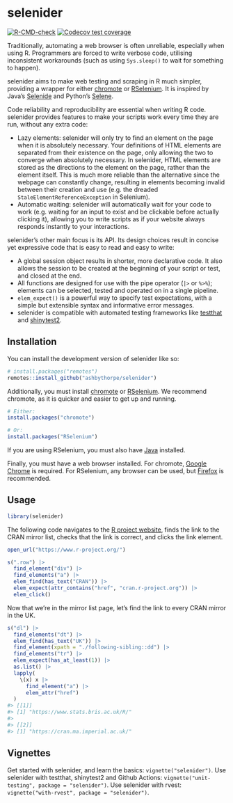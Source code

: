 
<!-- README.md is generated from README.Rmd. Please edit that file -->

# selenider

<!-- badges: start -->

[![R-CMD-check](https://github.com/ashbythorpe/selenider/actions/workflows/R-CMD-check.yaml/badge.svg)](https://github.com/ashbythorpe/selenider/actions/workflows/R-CMD-check.yaml)
[![Codecov test
coverage](https://codecov.io/gh/ashbythorpe/selenider/branch/main/graph/badge.svg)](https://app.codecov.io/gh/ashbythorpe/selenider?branch=main)
<!-- badges: end -->

Traditionally, automating a web browser is often unreliable, especially
when using R. Programmers are forced to write verbose code, utilising
inconsistent workarounds (such as using `Sys.sleep()` to wait for
something to happen).

selenider aims to make web testing and scraping in R much simpler,
providing a wrapper for either
[chromote](https://rstudio.github.io/chromote/) or
[RSelenium](https://docs.ropensci.org/RSelenium/). It is inspired by
Java’s [Selenide](https://selenide.org/) and Python’s
[Selene](https://yashaka.github.io/selene/).

Code reliability and reproducibility are essential when writing R code.
selenider provides features to make your scripts work every time they
are run, without any extra code:

- Lazy elements: selenider will only try to find an element on the page
  when it is absolutely necessary. Your definitions of HTML elements are
  separated from their existence on the page, only allowing the two to
  converge when absolutely necessary. In selenider, HTML elements are
  stored as the directions to the element on the page, rather than the
  element itself. This is much more reliable than the alternative since
  the webpage can constantly change, resulting in elements becoming
  invalid between their creation and use (e.g. the dreaded
  `StaleElementReferenceException` in Selenium).
- Automatic waiting: selenider will automatically wait for your code to
  work (e.g. waiting for an input to exist and be clickable before
  actually clicking it), allowing you to write scripts as if your
  website always responds instantly to your interactions.

selenider’s other main focus is its API. Its design choices result in
concise yet expressive code that is easy to read and easy to write:

- A global session object results in shorter, more declarative code. It
  also allows the session to be created at the beginning of your script
  or test, and closed at the end.
- All functions are designed for use with the pipe operator (`|>` or
  `%>%`); elements can be selected, tested and operated on in a single
  pipeline.
- `elem_expect()` is a powerful way to specify test expectations, with a
  simple but extensible syntax and informative error messages.
- selenider is compatible with automated testing frameworks like
  [testthat](https://testthat.r-lib.org) and
  [shinytest2](https://shinytest2.r-lib.org/).

## Installation

You can install the development version of selenider like so:

``` r
# install.packages("remotes")
remotes::install_github("ashbythorpe/selenider")
```

Additionally, you must install
[chromote](https://rstudio.github.io/chromote/) or
[RSelenium](https://docs.ropensci.org/RSelenium/). We recommend
chromote, as it is quicker and easier to get up and running.

``` r
# Either:
install.packages("chromote")

# Or:
install.packages("RSelenium")
```

If you are using RSelenium, you must also have
[Java](https://www.java.com/) installed.

Finally, you must have a web browser installed. For chromote, [Google
Chrome](https://www.google.com/chrome/) is required. For RSelenium, any
browser can be used, but [Firefox](https://www.mozilla.org/firefox/new/)
is recommended.

## Usage

``` r
library(selenider)
```

The following code navigates to the [R project
website](https://www.r-project.org/), finds the link to the CRAN mirror
list, checks that the link is correct, and clicks the link element.

``` r
open_url("https://www.r-project.org/")

s(".row") |>
  find_element("div") |>
  find_elements("a") |>
  elem_find(has_text("CRAN")) |>
  elem_expect(attr_contains("href", "cran.r-project.org")) |>
  elem_click()
```

Now that we’re in the mirror list page, let’s find the link to every
CRAN mirror in the UK.

``` r
s("dl") |>
  find_elements("dt") |>
  elem_find(has_text("UK")) |>
  find_element(xpath = "./following-sibling::dd") |>
  find_elements("tr") |>
  elem_expect(has_at_least(1)) |>
  as.list() |>
  lapply(
    \(x) x |>
      find_element("a") |>
      elem_attr("href")
  )
#> [[1]]
#> [1] "https://www.stats.bris.ac.uk/R/"
#> 
#> [[2]]
#> [1] "https://cran.ma.imperial.ac.uk/"
```

## Vignettes

Get started with selenider, and learn the basics:
`vignette("selenider")`. Use selenider with testthat, shinytest2 and
Github Actions: `vignette("unit-testing", package = "selenider")`. Use
selenider with rvest: `vignette("with-rvest", package = "selenider")`.
